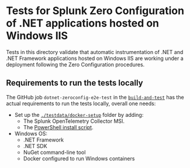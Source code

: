 # Tests for Splunk Zero Configuration of .NET applications hosted on Windows IIS

Tests in this directory validate that automatic instrumentation of
.NET and .NET Framework applications hosted on Windows IIS are working under
a deployment following the Zero Configuration procedures.

## Requirements to run the tests locally

The GitHub job `dotnet-zeroconfig-e2e-test` in the [`build-and-test`](../../../.github/workflows/build-and-test.yml)
has the actual requirements to run the tests locally, overall one needs:

- Set up the [`./testdata/docker-setup`](./testdata/docker-setup) folder by adding:
  - The Splunk OpenTelemetry Collector MSI.
  - The [PowerShell install script](../../../packaging/installer/install.ps1).
- Windows OS:
  - .NET Framework
  - .NET SDK
  - NuGet command-line tool
  - Docker configured to run Windows containers

